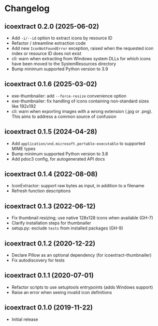 # Changelog

## icoextract 0.2.0 (2025-06-02)

- Add `-i/--id` option to extract icons by resource ID
- Refactor / streamline extraction code
- Add new `IconNotFoundError` exception, raised when the requested icon index or resource ID does not exist
- cli: warn when extracting from Windows system DLLs for which icons have been moved to the SystemResources directory
- Bump minimum supported Python version to 3.9

## icoextract 0.1.6 (2025-03-02)

- exe-thumbnailer: add `--force-resize` convenience option
- exe-thumbnailer: fix handling of icons containing non-standard sizes like 192x192
- cli: warn when exporting images with a wrong extension (.jpg or .png). This aims to address a common source of confusion

## icoextract 0.1.5 (2024-04-28)

- Add `application/vnd.microsoft.portable-executable` to supported MIME types
- Bump minimum supported Python version to 3.8
- Add pdoc3 config, for autogenerated API docs

## icoextract 0.1.4 (2022-08-08)

- IconExtractor: support raw bytes as input, in addition to a filename
- Refresh function descriptions

## icoextract 0.1.3 (2022-06-12)

- Fix thumbnail resizing; use native 128x128 icons when available (GH-7)
- Clarify installation steps for thumbnailer
- setup.py: exclude `tests` from installed packages (GH-9)

## icoextract 0.1.2 (2020-12-22)

- Declare Pillow as an optional dependency (for icoextract-thumbnailer)
- Fix autodiscovery for tests

## icoextract 0.1.1 (2020-07-01)

- Refactor scripts to use setuptools entrypoints (adds Windows support)
- Raise an error when seeing invalid icon definitions

## icoextract 0.1.0 (2019-11-22)

- Initial release
